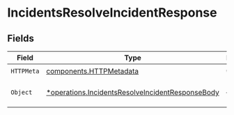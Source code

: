 # IncidentsResolveIncidentResponse


## Fields

| Field                                                                                                               | Type                                                                                                                | Required                                                                                                            | Description                                                                                                         |
| ------------------------------------------------------------------------------------------------------------------- | ------------------------------------------------------------------------------------------------------------------- | ------------------------------------------------------------------------------------------------------------------- | ------------------------------------------------------------------------------------------------------------------- |
| `HTTPMeta`                                                                                                          | [components.HTTPMetadata](../../models/components/httpmetadata.md)                                                  | :heavy_check_mark:                                                                                                  | N/A                                                                                                                 |
| `Object`                                                                                                            | [*operations.IncidentsResolveIncidentResponseBody](../../models/operations/incidentsresolveincidentresponsebody.md) | :heavy_minus_sign:                                                                                                  | The request has succeeded.                                                                                          |